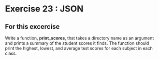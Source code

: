 # Exercise 23 : JSON

## For this excercise
Write a function, __print_scores__, that takes a directory name as an argument
and prints a summary of the student scores it finds.
The function should print the highest, lowest, and average test scores for each subject
in each class.